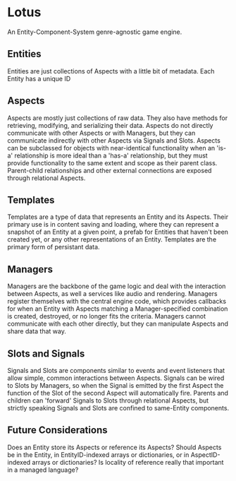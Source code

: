 Lotus
=====

An Entity-Component-System genre-agnostic game engine.

Entities
-----
Entities are just collections of Aspects with a little bit of metadata. Each Entity has a unique ID 

Aspects
-----
Aspects are mostly just collections of raw data. They also have methods for retrieving, modifying, and serializing their data. Aspects do not directly communicate with other Aspects or with Managers, but they can communicate indirectly with other Aspects via Signals and Slots. Aspects can be subclassed for objects with near-identical functionality when an 'is-a' relationship is more ideal than a 'has-a' relationship, but they must provide functionality to the same extent and scope as their parent class. Parent-child relationships and other external connections are exposed through relational Aspects.

Templates
-----
Templates are a type of data that represents an Entity and its Aspects. Their primary use is in content saving and loading, where they can represent a snapshot of an Entity at a given point, a prefab for Entities that haven't been created yet, or any other representations of an Entity. Templates are the primary form of persistant data.

Managers
-----
Managers are the backbone of the game logic and deal with the interaction between Aspects, as well a services like audio and rendering. Managers register themselves with the central engine code, which provides callbacks for when an Entity with Aspects matching a Manager-specified combination is created, destroyed, or no longer fits the criteria. Managers cannot communicate with each other directly, but they can manipulate Aspects and share data that way.

Slots and Signals
-----
Signals and Slots are components similar to events and event listeners that allow simple, common interactions between Aspects. Signals can be wired to Slots by Managers, so when the Signal is emitted by the first Aspect the function of the Slot of the second Aspect will automatically fire. Parents and children can 'forward' Signals to Slots through relational Aspects, but strictly speaking Signals and Slots are confined to same-Entity components.

Future Considerations
-----
Does an Entity store its Aspects or reference its Aspects? Should Aspects be in the Entity, in EntityID-indexed arrays or dictionaries, or in AspectID-indexed arrays or dictionaries? Is locality of reference really that important in a managed language?